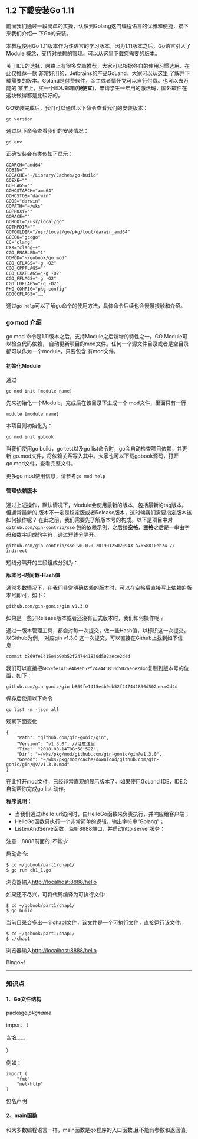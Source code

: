 
## 1.2 下载安装Go 1.11

前面我们通过一段简单的实操，认识到Golang这门编程语言的优雅和便捷，接下来我们介绍一
下Go的安装。

本教程使用Go 1.11版本作为该语言的学习版本，因为1.11版本之后，Go语言引入了Module
概念，支持对依赖的管理。可以从[这里](https://studygolang.com/dl)下载您需要的版本。

关于IDE的选择，网络上有很多文章推荐，大家可以根据各自的使用习惯选用，在此仅推荐一款
非常好用的，Jetbrains的产品GoLand。大家可以从[这里](https://www.jetbrains.com/go/download/#section=mac)
了解并下载需要的版本。Goland是付费软件，金主或者情怀党可以自行付费。也可以去万能的
某宝上，买一个EDU邮箱(**很便宜**)，申请学生一年用的激活码，国外软件在这块做得都是比较好的。

GO安装完成后，我们可以通过以下命令查看我们的安装版本：

```go version ```

通过以下命令查看我们的安装情况：

```go env ```

正确安装会有类似如下显示：

```
GOARCH="amd64"
GOBIN=""
GOCACHE="~/Library/Caches/go-build"
GOEXE=""
GOFLAGS=""
GOHOSTARCH="amd64"
GOHOSTOS="darwin"
GOOS="darwin"
GOPATH="~/wks"
GOPROXY=""
GORACE=""
GOROOT="/usr/local/go"
GOTMPDIR=""
GOTOOLDIR="/usr/local/go/pkg/tool/darwin_amd64"
GCCGO="gccgo"
CC="clang"
CXX="clang++"
CGO_ENABLED="1"
GOMOD="~/gobook/go.mod"
CGO_CFLAGS="-g -O2"
CGO_CPPFLAGS=""
CGO_CXXFLAGS="-g -O2"
CGO_FFLAGS="-g -O2"
CGO_LDFLAGS="-g -O2"
PKG_CONFIG="pkg-config"
GOGCCFLAGS="……"
```
通过`go help`可以了解go命令的使用方法，具体命令后续也会慢慢接触和介绍。

### go mod 介绍

go mod 命令是1.11版本之后，支持Module之后新增的特性之一。GO Module可以检查代码依赖，
自动更新项目的mod文件。任何一个源文件目录或者是空目录都可以作为一个module，只要包含
有mod文件。

#### 初始化Module

通过

`go mod init [module name]`

先来初始化一个Module，完成后在该目录下生成一个
mod文件，里面只有一行

`module [module name]`

本项目则初始化为：

`go mod init gobook`

当我们使用go build，go test以及go list命令时，go会自动检查项目依赖，并更新
go.mod文件，将依赖关系写入其中。大家也可以下载gobook源码，打开go.mod文件，查看完整文件。

更多go mod使用信息，请参考`go mod help`

#### 管理依赖版本

通过上述操作，默认情况下，Module会使用最新的版本，包括最新的tag版本。但通常最新的
版本不一定是稳定版或者Release版本，这时候我们需要指定版本该如何操作呢？
在此之前，我们需要先了解版本号的构成。以下是项目中对`github.com/gin-contrib/sse`
包的依赖示例，之后接**空格**，**空格**之后是一串由字母和数字组成的字符，通过短线分隔开。

```
github.com/gin-contrib/sse v0.0.0-20190125020943-a7658810eb74 // indirect
```

短线分隔开的三段组成分别为：

**版本号-时间戳-Hash值**

通常多数情况下，在我们非常明确依赖的版本时，可以在空格后直接写上依赖的版本号即可，如下：

```
github.com/gin-gonic/gin v1.3.0
```

如果是一些非Release版本或者还没有正式版本时，我们如何操作呢？

通过一版本管理工具，都会对每一次提交，做一些Hash值，以标识这一次提交。以Github为例，
对应gin v1.3.0 这一次提交，可以直接在Github上找到如下信息：

```
commit b869fe1415e4b9eb52f247441830d502aece2d4d
```

我们可以直接把`b869fe1415e4b9eb52f247441830d502aece2d4d`复制到版本号的位置，如下：

```
github.com/gin-gonic/gin b869fe1415e4b9eb52f247441830d502aece2d4d
```

保存后使用以下命令

```
go list -m -json all
```

观察下面变化

```
{
	"Path": "github.com/gin-gonic/gin",
	"Version": "v1.3.0", //注意这里
	"Time": "2018-08-14T08:58:52Z",
	"Dir": "~/wks/pkg/mod/github.com/gin-gonic/gin@v1.3.0",
	"GoMod": "~/wks/pkg/mod/cache/download/github.com/gin-gonic/gin/@v/v1.3.0.mod"
}
```
在此打开mod文件，已经非常直观的显示版本了。如果使用GoLand IDE，IDE会自动帮你完成go list 动作。


**程序说明：**

- 当我们通过/hello url访问时，由HelloGo函数来负责执行，并响应给客户端；
- HelloGo函数只执行一个非常简单的逻辑，输出字符串“Golang”；
- ListenAndServe函数，监听8888端口，并启动http server服务；

注意：8888前面的`:`不能少

启动命令:

```
$ cd ~/gobook/part1/chap1/
$ go run ch1_1.go
```

浏览器输入[http://localhost:8888/hello](http://localhost:8888/hello)

如果还不尽兴，可将代码编译为可执行文件:

```
$ cd ~/gobook/part1/chap1/
$ go build
```

当前目录会多出一个chap1文件，该文件是一个可执行文件，直接运行该文件:

```
$ cd ~/gobook/part1/chap1/
$ ./chap1
```

浏览器输入[http://localhost:8888/hello](http://localhost:8888/hello)

Bingo~!

---

### 知识点

#### 1、Go文件结构

package *pkgname*

import （

  *包名……*

）

例如：

```
import (
	"fmt"
	"net/http"
)
```

包名声明

#### 2、main函数

和大多数编程语言一样，main函数是go程序的入口函数,且不能有参数和返回值。